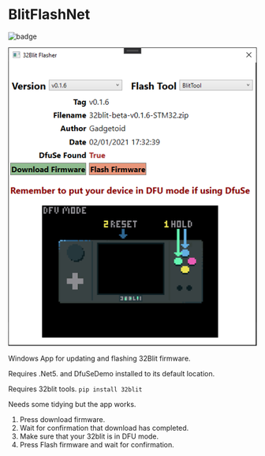 # BlitFlashNet

![badge](https://github.com/shane-powell/BlitFlashNet/actions/workflows/dotnet.yml/badge.svg)

![alt text](/Images/Untitled.png "Interface")

Windows App for updating and flashing 32Blit firmware.

Requires .Net5. and DfuSeDemo installed to its default location.

Requires 32blit tools. `pip install 32blit`

Needs some tidying but the app works. 

1. Press download firmware.
2. Wait for confirmation that download has completed.
3. Make sure that your 32blit is in DFU mode.
3. Press Flash firmware and wait for confirmation.
